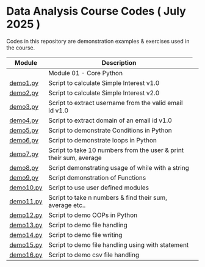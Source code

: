 # Data Analysis Course Codes ( July 2025 )
Codes in this repository are demonstration examples & exercises used in the course.

|Module|Description|
|------|------------|
| <td colspan=2>Module 01 - Core Python |
| [demo1.py](./demos/01-core/demo1.py)| Script to calculate Simple Interest v1.0|
| [demo2.py](./demos/01-core/demo2.py)| Script to calculate Simple Interest v2.0|
| [demo3.py](./demos/01-core/demo3.py)| Script to extract username from the valid email id v1.0|
| [demo4.py](./demos/01-core/demo4.py)| Script to extract domain of an email id v1.0|
| [demo5.py](./demos/01-core/demo5.py)| Script to demonstrate Conditions in Python |
| [demo6.py](./demos/01-core/demo6.py)| Script to demonstrate loops in Python |
| [demo7.py](./demos/01-core/demo7.py)| Script to take 10 numbers from the user & print their sum, average |
| [demo8.py](./demos/01-core/demo8.py)| Script demonstrating usage of while with a string |
| [demo9.py](./demos/01-core/demo9.py)| Script demonstration of Functions |
| [demo10.py](./demos/01-core/demo10.py)| Script to use user defined modules |
| [demo11.py](./demos/01-core/demo11.py)| Script to take n numbers & find their sum, average etc.. |
| [demo12.py](./demos/01-core/demo12.py)| Script to demo OOPs in Python |
| [demo13.py](./demos/01-core/demo13.py)| Script to demo file handling |
| [demo14.py](./demos/01-core/demo14.py)| Script to demo file writing |
| [demo15.py](./demos/01-core/demo15.py)| Script to demo file handling using with statement |
| [demo16.py](./demos/01-core/demo16.py)| Script to demo csv file handling |
